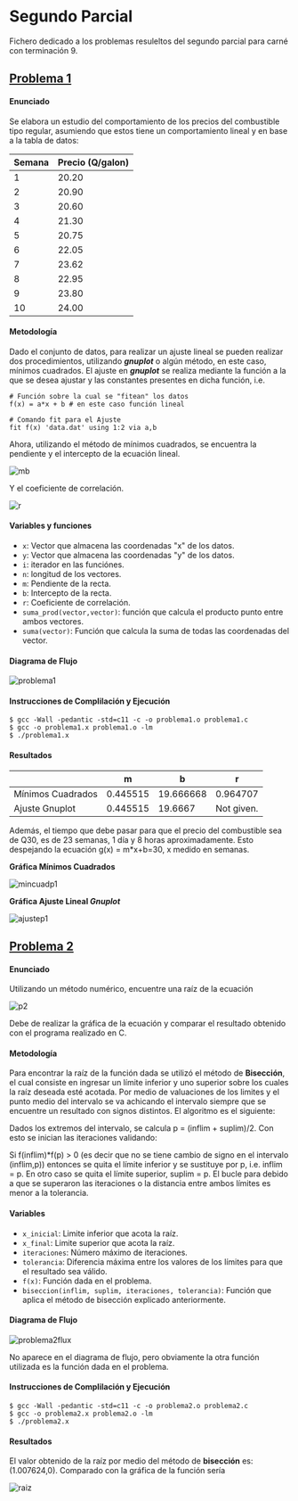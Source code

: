 # Segundo Parcial
Fichero dedicado a los problemas resuleltos del segundo parcial para carné con terminación 9.

## [Problema 1](https://github.com/DSarceno/2022LabSimu201900109/blob/main/SegundoParcial/problema1.c)
#### Enunciado
Se elabora un estudio del comportamiento de los precios del combustible tipo regular, asumiendo que
estos tiene un comportamiento lineal y en base a la tabla de datos:

| Semana | Precio (Q/galon) |
| ------ | ---------------- |
| 1 | 20.20 |
| 2 | 20.90 |
| 3 | 20.60 |
| 4 | 21.30 |
| 5 | 20.75 |
| 6 | 22.05 |
| 7 | 23.62 |
| 8 | 22.95 |
| 9 | 23.80 |
| 10 | 24.00 |

#### Metodología
Dado el conjunto de datos, para realizar un ajuste lineal se pueden realizar dos procedimientos, utilizando **_gnuplot_** o algún método, en este caso, mínimos cuadrados. El ajuste en **_gnuplot_** se realiza mediante la función a la que se desea ajustar y las constantes presentes en dicha función, i.e.
```
# Función sobre la cual se "fitean" los datos
f(x) = a*x + b # en este caso función lineal

# Comando fit para el Ajuste
fit f(x) 'data.dat' using 1:2 via a,b
```
Ahora, utilizando el método de mínimos cuadrados, se encuentra la pendiente y el intercepto de la ecuación lineal.

![mb](./img/mb.png)

Y el coeficiente de correlación.

![r](./img/r.png)

#### Variables y funciones
- `x`: Vector que almacena las coordenadas "x" de los datos.
- `y`: Vector que almacena las coordenadas "y" de los datos.
- `i`: iterador en las funciónes.
- `n`: longitud de los vectores.
- `m`: Pendiente de la recta.
- `b`: Intercepto de la recta.
- `r`: Coeficiente de correlación.
- `suma_prod(vector,vector)`: función que calcula el producto punto entre ambos vectores.
- `suma(vector)`: Función que calcula la suma de todas las coordenadas del vector.


#### Diagrama de Flujo
![problema1](./img/problema1.png)
#### Instrucciones de Complilación y Ejecución
```
$ gcc -Wall -pedantic -std=c11 -c -o problema1.o problema1.c
$ gcc -o problema1.x problema1.o -lm
$ ./problema1.x
```

#### Resultados
|  | m | b | r |
| - | - | - | - |
| Mínimos Cuadrados | 0.445515 | 19.666668 | 0.964707 |
| Ajuste Gnuplot | 0.445515 | 19.6667 | Not given. |

Además, el tiempo que debe pasar para que el precio del combustible sea de Q30, es de 23 semanas, 1 día y 8 horas aproximadamente. Esto despejando la ecuación g(x) = m*x+b=30, x medido en semanas.

**Gráfica Mínimos Cuadrados**

![mincuadp1](./img/mincuadp1.png)

**Gráfica Ajuste Lineal _Gnuplot_**

![ajustep1](./img/ajustep1.png)


## [Problema 2](https://github.com/DSarceno/2022LabSimu201900109/blob/main/SegundoParcial/problema2.c)
#### Enunciado
Utilizando un método numérico, encuentre una raı́z de la ecuación

![p2](./img/problema2.png)

Debe de realizar la gráfica de la ecuación y comparar el resultado obtenido con el programa realizado en C.

#### Metodología
Para encontrar la raíz de la función dada se utilizó el método de **Bisección**, el cual consiste en ingresar un límite inferior y uno superior sobre los cuales la raíz deseada esté acotada. Por medio de valuaciones de los limites y el punto medio del intervalo se va achicando el intervalo siempre que se encuentre un resultado con signos distintos. El algoritmo es el siguiente:

Dados los extremos del intervalo, se calcula p = (inflim + suplim)/2. Con esto se inician las iteraciones validando:

  Si f(inflim)*f(p) > 0 (es decir que no se tiene cambio de signo en el intervalo (inflim,p)) entonces se quita el límite inferior y se sustituye por p, i.e. inflim = p. En otro caso se quita el límite superior, suplim = p. El bucle para debido a que se superaron las iteraciones o la distancia entre ambos límites es menor a la tolerancia.

#### Variables
- `x_inicial`: Limite inferior que acota la raíz.
- `x_final`: Limite superior que acota la raíz.
- `iteraciones`: Número máximo de iteraciones.
- `tolerancia`: Diferencia máxima entre los valores de los límites para que el resultado sea válido.
- `f(x)`: Función dada en el problema.
- `biseccion(inflim, suplim, iteraciones, tolerancia)`: Función que aplica el método de bisección explicado anteriormente.

#### Diagrama de Flujo
![problema2flux](./img/problema2flux.png)

No aparece en el diagrama de flujo, pero obviamente la otra función utilizada es la función dada en el problema.

#### Instrucciones de Complilación y Ejecución
```
$ gcc -Wall -pedantic -std=c11 -c -o problema2.o problema2.c
$ gcc -o problema2.x problema2.o -lm
$ ./problema2.x
```

#### Resultados
El valor obtenido de la raíz por medio del método de **bisección** es: (1.007624,0). Comparado con la gráfica de la función sería

![raiz](./img/raiz.png)

